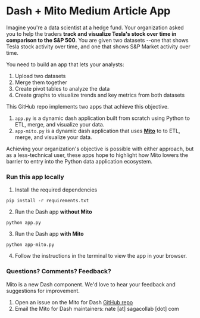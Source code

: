 # Dash + Mito Medium Article App

Imagine you're a data scientist at a hedge fund. Your organization asked you to help the traders **track and visualize Tesla's stock over time in comparison to the S&P 500**.
You are given two datasets --one that shows Tesla stock activity over time, and one that shows S&P Market activity over time.

You need to build an app that lets your analysts:
1.  Upload two datasets
2.  Merge them together
3.  Create pivot tables to analyze the data
4.  Create graphs to visualize trends and key metrics from both datasets 

This GitHub repo implements two apps that achieve this objective.
1. `app.py` is a dynamic dash application built from scratch using Python to ETL, merge, and visualize your data.
2. `app-mito.py` is a dynamic dash application that uses **[Mito](https://www.trymito.io)** to to ETL, merge, and visualize your data.

Achieving your organization's objective is possible with either approach, but as a less-technical user, these apps hope to highlight how Mito lowers the barrier to entry into the Python data application ecosystem.

### Run this app locally

1. Install the required dependencies
```
pip install -r requirements.txt
```

2. Run the Dash app **without Mito**
```
python app.py
```

3. Run the Dash app **with Mito**
```
python app-mito.py
```

4. Follow the instructions in the terminal to view the app in your browser.

### Questions? Comments? Feedback?
Mito is a new Dash component. We'd love to hear your feedback and suggestions for improvement. 
1. Open an issue on the Mito for Dash [GitHub repo](https://github.com/mito-ds/mito)
2. Email the Mito for Dash maintainers: nate [at] sagacollab [dot] com